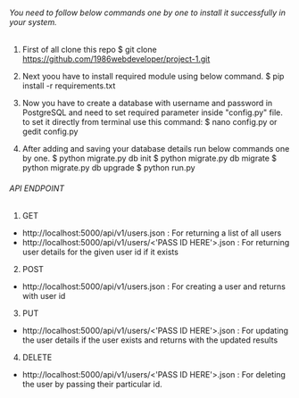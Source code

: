 ###### You need to follow below commands one by one to install it successfully in your system. ######

1) First of all clone this repo
$ git clone https://github.com/1986webdeveloper/project-1.git

2) Next yoou have to install required module using below command. 
$ pip install -r requirements.txt

3) Now you have to create a database with username and password in PostgreSQL and need to set required parameter inside "config.py" file. to set it directly from terminal use this command:
$ nano config.py  or gedit config.py

4) After adding and saving your database details run below commands one by one.
$ python migrate.py db init
$ python migrate.py db migrate
$ python migrate.py db upgrade
$ python run.py	

###### API ENDPOINT ######
1) GET
- http://localhost:5000/api/v1/users.json : For returning a list of all users
- http://localhost:5000/api/v1/users/<'PASS ID HERE'>.json  : For returning user details for the given user id if it exists

2) POST
- http://localhost:5000/api/v1/users.json : For creating a user and returns with user id

3) PUT
- http://localhost:5000/api/v1/users/<'PASS ID HERE'>.json : For updating the user details if the user exists and returns with the updated results

4) DELETE
- http://localhost:5000/api/v1/users/<'PASS ID HERE'>.json : For deleting the user by passing their particular id.
 
